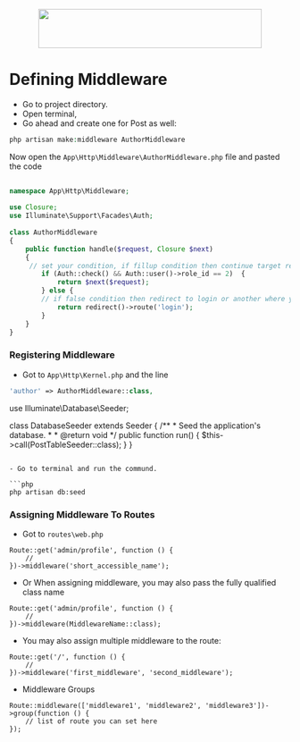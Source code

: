 <p align="center">
  <img src="https://res.cloudinary.com/dtfbvvkyp/image/upload/v1566331377/laravel-logolockup-cmyk-red.svg" width="400" height="70">
</p>


# Defining Middleware

- Go to project directory.
- Open terminal, </br>
- Go ahead and create one for Post as well:

```php 
php artisan make:middleware AuthorMiddleware
```

Now open the ```App\Http\Middleware\AuthorMiddleware.php``` file and pasted the code

```php
 
namespace App\Http\Middleware;
 
use Closure;
use Illuminate\Support\Facades\Auth;
 
class AuthorMiddleware
{
    public function handle($request, Closure $next)
    {
	 // set your condition, if fillup condition then continue target request, in my case the user is author whose role_id is 2  
        if (Auth::check() && Auth::user()->role_id == 2)  {
            return $next($request);
        } else {
	    // if false condition then redirect to login or another where you want to send
            return redirect()->route('login');
        }
    }
}
```


### Registering Middleware
- Got to `App\Http\Kernel.php` and the line 

```php
'author' => AuthorMiddleware::class,
```


use Illuminate\Database\Seeder;

class DatabaseSeeder extends Seeder
{
    /**
     * Seed the application's database.
     *
     * @return void
     */
    public function run()
    {
        $this->call(PostTableSeeder::class);
    }
}

```

- Go to terminal and run the commund.

```php
php artisan db:seed
```


### Assigning Middleware To Routes
- Got to `routes\web.php`
```
Route::get('admin/profile', function () {
    //
})->middleware('short_accessible_name');
```
- Or When assigning middleware, you may also pass the fully qualified class name
```
Route::get('admin/profile', function () {
    //
})->middleware(MiddlewareName::class);
```

- You may also assign multiple middleware to the route:
```
Route::get('/', function () {
    //
})->middleware('first_middleware', 'second_middleware');
```
- Middleware Groups
```
Route::middleware(['middleware1', 'middleware2', 'middleware3'])->group(function () { 
    // list of route you can set here
});
```

